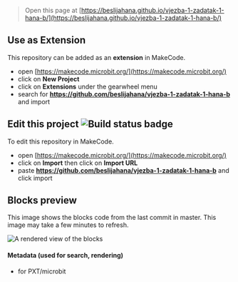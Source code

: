 
> Open this page at [https://beslijahana.github.io/vjezba-1-zadatak-1-hana-b/](https://beslijahana.github.io/vjezba-1-zadatak-1-hana-b/)

## Use as Extension

This repository can be added as an **extension** in MakeCode.

* open [https://makecode.microbit.org/](https://makecode.microbit.org/)
* click on **New Project**
* click on **Extensions** under the gearwheel menu
* search for **https://github.com/beslijahana/vjezba-1-zadatak-1-hana-b** and import

## Edit this project ![Build status badge](https://github.com/beslijahana/vjezba-1-zadatak-1-hana-b/workflows/MakeCode/badge.svg)

To edit this repository in MakeCode.

* open [https://makecode.microbit.org/](https://makecode.microbit.org/)
* click on **Import** then click on **Import URL**
* paste **https://github.com/beslijahana/vjezba-1-zadatak-1-hana-b** and click import

## Blocks preview

This image shows the blocks code from the last commit in master.
This image may take a few minutes to refresh.

![A rendered view of the blocks](https://github.com/beslijahana/vjezba-1-zadatak-1-hana-b/raw/master/.github/makecode/blocks.png)

#### Metadata (used for search, rendering)

* for PXT/microbit
<script src="https://makecode.com/gh-pages-embed.js"></script><script>makeCodeRender("{{ site.makecode.home_url }}", "{{ site.github.owner_name }}/{{ site.github.repository_name }}");</script>
